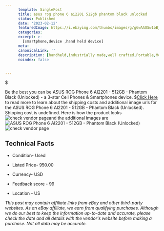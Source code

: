 ```yaml
---
      template: SinglePost
      title: asus rog phone 6 ai2201 512gb phantom black unlocked 
      status: Published
      date: '2023-02-12'
      featuredImage: https://i.ebayimg.com/thumbs/images/g/g6wAAOSw1bBj2HoU/s-l225.jpg
      categories: 
      excerpt: >-
        [smartphone,device ,hand held device]
      meta:
      canonicalLink: ''
      description: [handheld,industrially made,well crafted,Portable,Mobile,Compact,Convenient,Lightweight,Maneuverable,Man-portable,Miniature,Carriable,Hand-held,Light,Holdable,Transportable,Mobile device,Pocket-sized,On-the-go,Wireless,Cordless,Compact size,Convenient size, smartphone,device ,hand held device]
      noindex: false
      
        
---
```

$

Be the best you can be  ASUS ROG Phone 6 AI2201 - 512GB - Phantom Black (Unlocked) - a 3-star Cell Phones & Smartphones device.
$[Click Here](https://www.ebay.com/itm/155385592550?hash=item242db3fae6%3Ag%3Ag6wAAOSw1bBj2HoU&mkevt=1&mkcid=1&mkrid=711-53200-19255-0&campid=%253CePNCampaignId%253E&customid=%253CreferenceId%253E&toolid=10049) to read more to learn about the shipping costs and additional image urls for the ASUS ROG Phone 6 AI2201 - 512GB - Phantom Black (Unlocked). Shipping cost is undefined. Here is how the product looks ![check vendor page](https://i.ebayimg.com/thumbs/images/g/g6wAAOSw1bBj2HoU/s-l225.jpg)and the additional images are![ASUS ROG Phone 6 AI2201 - 512GB - Phantom Black (Unlocked)](https://i.ebayimg.com/images/g/g6wAAOSw1bBj2HoU/s-l1600.jpg)![check vendor page](https://origin-galleryplus.ebayimg.com/ws/web/155385592550_2_0_1/225x225.jpg,https://origin-galleryplus.ebayimg.com/ws/web/155385592550_3_0_1/225x225.jpg,https://origin-galleryplus.ebayimg.com/ws/web/155385592550_4_0_1/225x225.jpg,https://origin-galleryplus.ebayimg.com/ws/web/155385592550_5_0_1/225x225.jpg,https://origin-galleryplus.ebayimg.com/ws/web/155385592550_6_0_1/225x225.jpg,https://origin-galleryplus.ebayimg.com/ws/web/155385592550_7_0_1/225x225.jpg,https://origin-galleryplus.ebayimg.com/ws/web/155385592550_8_0_1/225x225.jpg,https://origin-galleryplus.ebayimg.com/ws/web/155385592550_9_0_1/225x225.jpg)



 ## Technical Facts 



     
      

 - Condition- Used 


      

 - Listed Price- 950.00 


      

 - Currency- USD 


      

 - Feedback score - 99 


      

 - Location - US 


      
      

 *_This post may contain affiliate links from eBay and other third-party websites. As an eBay affiliate, we earn from qualifying purchases. Although we do our best to keep the information up-to-date and accurate, please check the date and all details with the vendor's website before making a purchase. Not all data may be accurate._*






